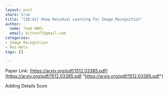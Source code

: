 ```yaml
---
layout: post
share: true
title: "[ID:62] Deep Residual Learning for Image Recognition"
author:
  name: Team NNFL
  email: bitsnnfl@gmail.com
categories:
- Image Recognition
- Res-Nets
tags: []

---
```

Paper Link: [https://arxiv.org/pdf/1512.03385.pdf](https://arxiv.org/pdf/1512.03385.pdf "https://arxiv.org/pdf/1512.03385.pdf")

Adding Details Soon